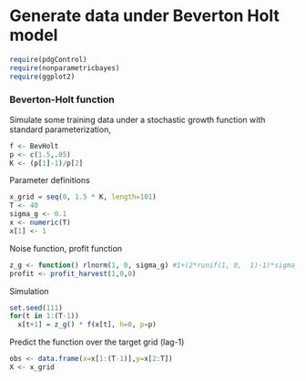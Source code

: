 Generate data under Beverton Holt model
==============================================


```r
require(pdgControl)
require(nonparametricbayes)
require(ggplot2)
```




### Beverton-Holt function

Simulate some training data under a stochastic growth function with standard parameterization,



```r
f <- BevHolt
p <- c(1.5,.05)
K <- (p[1]-1)/p[2] 
```




Parameter definitions


```r
x_grid = seq(0, 1.5 * K, length=101)
T <- 40
sigma_g <- 0.1
x <- numeric(T)
x[1] <- 1
```


Noise function, profit function

```r
z_g <- function() rlnorm(1, 0, sigma_g) #1+(2*runif(1, 0,  1)-1)*sigma_g #
profit <- profit_harvest(1,0,0)
```



Simulation 


```r
set.seed(111)
for(t in 1:(T-1))
  x[t+1] = z_g() * f(x[t], h=0, p=p)
```




Predict the function over the target grid (lag-1)


```r
obs <- data.frame(x=x[1:(T-1)],y=x[2:T])
X <- x_grid
```







